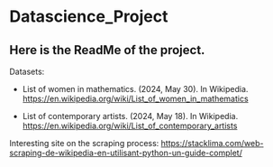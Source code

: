 # Datascience_Project
## Here is the ReadMe of the project.

Datasets:

- List of women in mathematics. (2024, May 30). In Wikipedia. https://en.wikipedia.org/wiki/List_of_women_in_mathematics

- List of contemporary artists. (2024, May 18). In Wikipedia. https://en.wikipedia.org/wiki/List_of_contemporary_artists

Interesting site on the scraping process: https://stacklima.com/web-scraping-de-wikipedia-en-utilisant-python-un-guide-complet/
